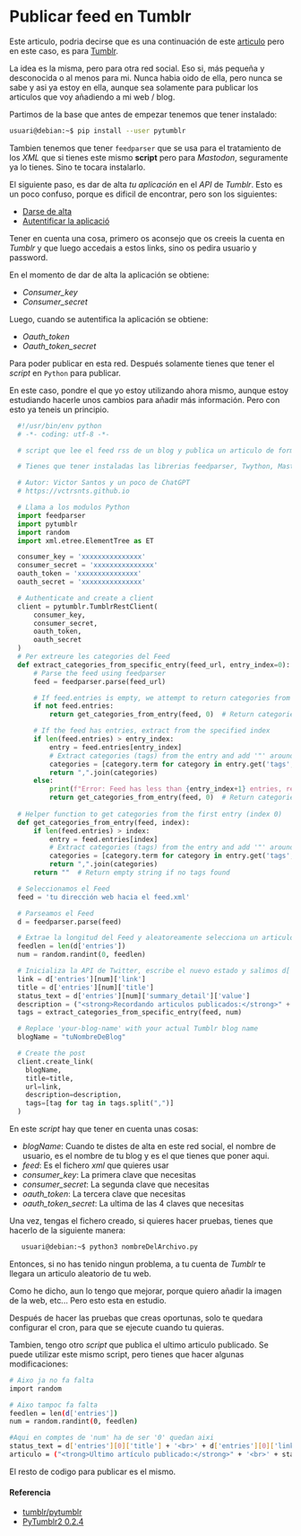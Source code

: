 # Publicar feed en Tumblr

Este articulo, podria decirse que es una continuación de este [articulo](/2022-11-14-publicar-feed-mastodon) pero en este caso, es para [Tumblr](https://www.tumblr.com).

La idea es la misma, pero para otra red social. Eso si, más pequeña y desconocida o al menos para mi. Nunca habia oido de ella, pero nunca se sabe y asi ya estoy en ella, aunque sea solamente para publicar los articulos que voy añadiendo a mi web / blog.

<!--more-->

Partimos de la base que antes de empezar tenemos que tener instalado:
```bash
usuari@debian:~$ pip install --user pytumblr
```
Tambien tenemos que tener `feedparser` que se usa para el tratamiento de los *XML* que si tienes este mismo **script** pero para *Mastodon*, seguramente ya lo tienes. Sino te tocara instalarlo.

El siguiente paso, es dar de alta *tu aplicación* en el *API* de *Tumblr*. Esto es un poco confuso, porque es dificil de encontrar, pero son los siguientes:
- [Darse de alta](https://www.tumblr.com/oauth/register)
- [Autentificar la aplicació](https://api.tumblr.com/console/calls/user/info)
 
Tener en cuenta una cosa, primero os aconsejo que os creeis la cuenta en *Tumblr* y que luego accedais a estos links, sino os pedira usuario y password. 
 
En el momento de dar de alta la aplicación se obtiene:
- *Consumer_key*
- *Consumer_secret*

Luego, cuando se autentifica la aplicación se obtiene:
- *Oauth_token*
- *Oauth_token_secret*

Para poder publicar en esta red. Después solamente tienes que tener el *script* en `Python` para publicar. 

En este caso, pondre el que yo estoy utilizando ahora mismo, aunque estoy estudiando hacerle unos cambios para añadir más información. Pero con esto ya teneis un principio.
```python
  #!/usr/bin/env python
  # -*- coding: utf-8 -*-

  # script que lee el feed rss de un blog y publica un articulo de forma aleatoria en twitter y mastodon

  # Tienes que tener instaladas las librerias feedparser, Twython, Mastodon

  # Autor: Victor Santos y un poco de ChatGPT
  # https://vctrsnts.github.io

  # Llama a los modulos Python
  import feedparser
  import pytumblr
  import random
  import xml.etree.ElementTree as ET

  consumer_key = 'xxxxxxxxxxxxxxx'
  consumer_secret = 'xxxxxxxxxxxxxxx'
  oauth_token = 'xxxxxxxxxxxxxxx'
  oauth_secret = 'xxxxxxxxxxxxxxx'

  # Authenticate and create a client
  client = pytumblr.TumblrRestClient(
      consumer_key,
      consumer_secret,
      oauth_token,
      oauth_secret
  )
  # Per extreure les categories del Feed
  def extract_categories_from_specific_entry(feed_url, entry_index=0):
      # Parse the feed using feedparser
      feed = feedparser.parse(feed_url)

      # If feed.entries is empty, we attempt to return categories from the first entry (index 0)
      if not feed.entries:
          return get_categories_from_entry(feed, 0)  # Return categories from index 0, if possible

      # If the feed has entries, extract from the specified index
      if len(feed.entries) > entry_index:
          entry = feed.entries[entry_index]
          # Extract categories (tags) from the entry and add '"' around each category
          categories = [category.term for category in entry.get('tags', [])]
          return ",".join(categories)
      else:
          print(f"Error: Feed has less than {entry_index+1} entries, returning categories from index 0.")
          return get_categories_from_entry(feed, 0)  # Return categories from index 0
          
  # Helper function to get categories from the first entry (index 0)
  def get_categories_from_entry(feed, index):
      if len(feed.entries) > index:
          entry = feed.entries[index]
          # Extract categories (tags) from the entry and add '"' around each category
          categories = [category.term for category in entry.get('tags', [])]
          return ",".join(categories)
      return ""  # Return empty string if no tags found

  # Seleccionamos el Feed
  feed = 'tu dirección web hacia el feed.xml'

  # Parseamos el Feed
  d = feedparser.parse(feed)

  # Extrae la longitud del Feed y aleatoreamente selecciona un articulo
  feedlen = len(d['entries'])
  num = random.randint(0, feedlen)

  # Inicializa la API de Twitter, escribe el nuevo estado y salimos d['entries'][0] es el último  articulo publicado
  link = d['entries'][num]['link']
  title = d['entries'][num]['title']
  status_text = d['entries'][num]['summary_detail']['value']
  description = ("<strong>Recordando articulos publicados:</strong>" + "<br>" + status_text)
  tags = extract_categories_from_specific_entry(feed, num)

  # Replace 'your-blog-name' with your actual Tumblr blog name
  blogName = "tuNombreDeBlog"

  # Create the post
  client.create_link(
    blogName,
    title=title,
    url=link,
    description=description,
    tags=[tag for tag in tags.split(",")]
  )
```
En este *script* hay que tener en cuenta unas cosas:
- *blogName*: Cuando te distes de alta en este red social, el nombre de usuario, es el nombre de tu blog y es el que tienes que poner aqui.
- *feed*: Es el fichero *xml* que quieres usar
- *consumer_key*: La primera clave que necesitas
- *consumer_secret*: La segunda clave que necesitas
- *oauth_token*: La tercera clave que necesitas
- *oauth_token_secret*: La ultima de las 4 claves que necesitas

Una vez, tengas el fichero creado, si quieres hacer pruebas, tienes que hacerlo de la siguiente manera:
```bash
   usuari@debian:~$ python3 nombreDelArchivo.py
```
Entonces, si no has tenido ningun problema, a tu cuenta de *Tumblr* te llegara un articulo aleatorio de tu web.

Como he dicho, aun lo tengo que mejorar, porque quiero añadir la imagen de la web, etc... Pero esto esta en estudio.

Después de hacer las pruebas que creas oportunas, solo te quedara configurar el cron, para que se ejecute cuando tu quieras.

Tambien, tengo otro *script* que publica el ultimo articulo publicado. Se puede utilizar este mismo script, pero tienes que hacer algunas modificaciones:
```bash
# Aixo ja no fa falta
import random

# Aixo tampoc fa falta
feedlen = len(d['entries'])
num = random.randint(0, feedlen)

#Aqui en comptes de 'num' ha de ser '0' quedan aixi
status_text = d['entries'][0]['title'] + '<br>' + d['entries'][0]['link']
articulo = ("<trong>Ultimo artículo publicado:</strong>" + '<br>' + status_text)
```
El resto de codigo para publicar es el mismo.
#### Referencia
- [tumblr/pytumblr](https://github.com/tumblr/pytumblr)
- [PyTumblr2 0.2.4](https://pypi.org/project/PyTumblr2)

